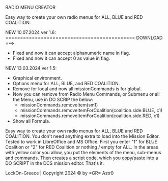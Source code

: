 RADIO MENU CREATOR

Easy way to create your own radio menus for ALL, BLUE and RED COALITION.

NEW 10.07.2024 ver 1.6: ============================================ DOWNLOAD ===>
* Fixed and now it can accept alphanumeric name in flag.
* Fixed and now it can accept 0 as value in flag.
	  
NEW 13.03.2024 ver 1.5:
* Graphical environment.
* Options menu for ALL, BLUE, and RED COALITION.
* Remove for local and now all missionCommands is for global.
* Now you can remove from Radio Menu Commands, or Submenu or all the Μenu, use in DO SCRIP the below:
   * missionCommands.removeItem(sm1)
   * missionCommands.removeItemForCoalition(coalition.side.BLUE, c1)
   * missionCommands.removeItemForCoalition(coalition.side.RED, c1)
* Show all Formula.

Easy way to create your own radio menus for ALL, BLUE and RED COALITION.
You don't need anything extra to load into the Mission Editor.
Tested to work in LibreOffice and MS Office.
First you enter "1" for BLUE Coalition or "2" for RED Coalition or nothing / empty for ALL. In the areas with yellow color you allow, you put the elements of the menu, sub-menus and commands. Then creates a script code, which you copy/paste into a DO SCRIPT in the DCS mission editor.
That's it.



LockOn-Greece   |   Copyright 2024 © by =GR= Astr0 
